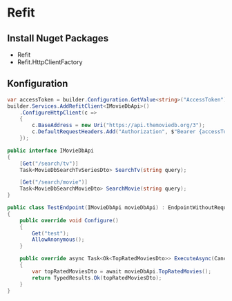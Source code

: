 # Refit

## Install Nuget Packages

- Refit
- Refit.HttpClientFactory

## Konfiguration

```csharp title="startup.cs"
var accessToken = builder.Configuration.GetValue<string>("AccessToken");
builder.Services.AddRefitClient<IMovieDbApi>()
    .ConfigureHttpClient(c =>
    {
        c.BaseAddress = new Uri("https://api.themoviedb.org/3");
        c.DefaultRequestHeaders.Add("Authorization", $"Bearer {accessToken}");
    });
```

```csharp title="IMovieDbApi.cs"
public interface IMovieDbApi
{
    [Get("/search/tv")]
    Task<MovieDbSearchTvSeriesDto> SearchTv(string query);

    [Get("/search/movie")]
    Task<MovieDbSearchMovieDto> SearchMovie(string query);
}
```

```csharp title="TestEndpoint.cs"
public class TestEndpoint(IMovieDbApi movieDbApi) : EndpointWithoutRequest<Ok<TopRatedMoviesDto>>
{
    public override void Configure()
    {
        Get("test");
        AllowAnonymous();
    }

    public override async Task<Ok<TopRatedMoviesDto>> ExecuteAsync(CancellationToken ct)
    {
        var topRatedMoviesDto = await movieDbApi.TopRatedMovies();
        return TypedResults.Ok(topRatedMoviesDto);
    }
}
```